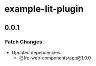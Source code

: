 # example-lit-plugin

## 0.0.1

### Patch Changes

- Updated dependencies
  - @frc-web-components/app@1.0.0
